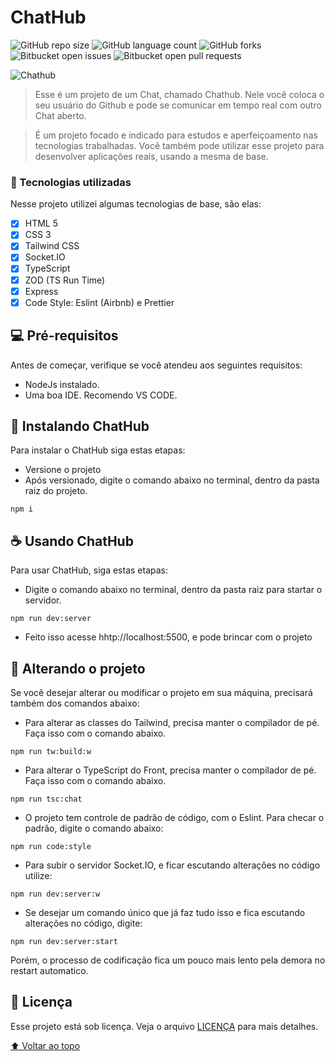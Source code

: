 # ChatHub

![GitHub repo size](https://img.shields.io/github/repo-size/kleberbernardo/README-template?style=for-the-badge)
![GitHub language count](https://img.shields.io/github/languages/count/kleberbernardo/README-template?style=for-the-badge)
![GitHub forks](https://img.shields.io/github/forks/kleberbernardo/README-template?style=for-the-badge)
![Bitbucket open issues](https://img.shields.io/bitbucket/issues/kleberbernardo/README-template?style=for-the-badge)
![Bitbucket open pull requests](https://img.shields.io/bitbucket/pr-raw/kleberbernardo/README-template?style=for-the-badge)

<img src="https://github.com/kleberbernardo/todolist/blob/main/src/ilutration.png" alt="Chathub">

> Esse é um projeto de um Chat, chamado Chathub. Nele você coloca o seu usuário do Github e pode se comunicar em tempo real com outro Chat aberto.

> É um projeto focado e indicado para estudos e aperfeiçoamento nas tecnologias trabalhadas. Você também pode utilizar esse projeto para desenvolver aplicações reais, usando a mesma de base.

### :space_invader: Tecnologias utilizadas

Nesse projeto utilizei algumas tecnologias de base, são elas:

- [x] HTML 5
- [x] CSS 3
- [x] Tailwind CSS
- [x] Socket.IO
- [x] TypeScript
- [x] ZOD (TS Run Time)
- [x] Express
- [x] Code Style: Eslint (Airbnb) e Prettier

## 💻 Pré-requisitos

Antes de começar, verifique se você atendeu aos seguintes requisitos:

- NodeJs instalado.
- Uma boa IDE. Recomendo VS CODE.

## 🚀 Instalando ChatHub

Para instalar o ChatHub siga estas etapas:

- Versione o projeto
- Após versionado, digite o comando abaixo no terminal, dentro da pasta raiz do projeto.

```
npm i
```

## ☕ Usando ChatHub

Para usar ChatHub, siga estas etapas:

- Digite o comando abaixo no terminal, dentro da pasta raiz para startar o servidor.

```
npm run dev:server
```

- Feito isso acesse hhtp://localhost:5500, e pode brincar com o projeto

## :flower_playing_cards: Alterando o projeto

Se você desejar alterar ou modificar o projeto em sua máquina, precisará também dos comandos abaixo:

- Para alterar as classes do Tailwind, precisa manter o compilador de pé. Faça isso com o comando abaixo.

```
npm run tw:build:w
```

- Para alterar o TypeScript do Front, precisa manter o compilador de pé. Faça isso com o comando abaixo.

```
npm run tsc:chat
```

- O projeto tem controle de padrão de código, com o Eslint. Para checar o padrão, digite o comando abaixo:

```
npm run code:style
```

- Para subir o servidor Socket.IO, e ficar escutando alterações no código utilize:

```
npm run dev:server:w
```

- Se desejar um comando único que já faz tudo isso e fica escutando alterações no código, digite:

```
npm run dev:server:start
```

Porém, o processo de codificação fica um pouco mais lento pela demora no restart automatico.

## 📝 Licença

Esse projeto está sob licença. Veja o arquivo [LICENÇA](LICENSE.md) para mais detalhes.

[⬆ Voltar ao topo](#chathub)<br>
